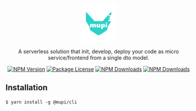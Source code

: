 <p align="center">
<img width="20%" src="https://raw.githubusercontent.com/mupi-group/mupi-cli/main/homepage/logo-with-text.svg" alt="mupi logo"/>
</p>

<p align="center">
A serverless solution that init, develop, deploy your code as micro service/frontend from a single dto model.
</p>

<p align="center">
<a href="https://www.npmjs.com/~mupijs"><img src="https://img.shields.io/npm/v/@mupi/cli.svg" alt="NPM Version" /></a>
<a href="https://www.npmjs.com/~mupijs"><img src="https://img.shields.io/npm/l/@mupi/cli.svg" alt="Package License" /></a>
<a href="https://www.npmjs.com/~mupijs"><img src="https://img.shields.io/npm/dm/@mupi/cli.svg" alt="NPM Downloads" /></a>
<a href="https://github.com/mupi-group/mupi-cli/actions"><img src="https://github.com/mupi-group/mupi-cli/actions/workflows/npm-publish.yml/badge.svg" alt="NPM Downloads" /></a>
</p>

## Installation

```shell
$ yarn install -g @mupi/cli
```